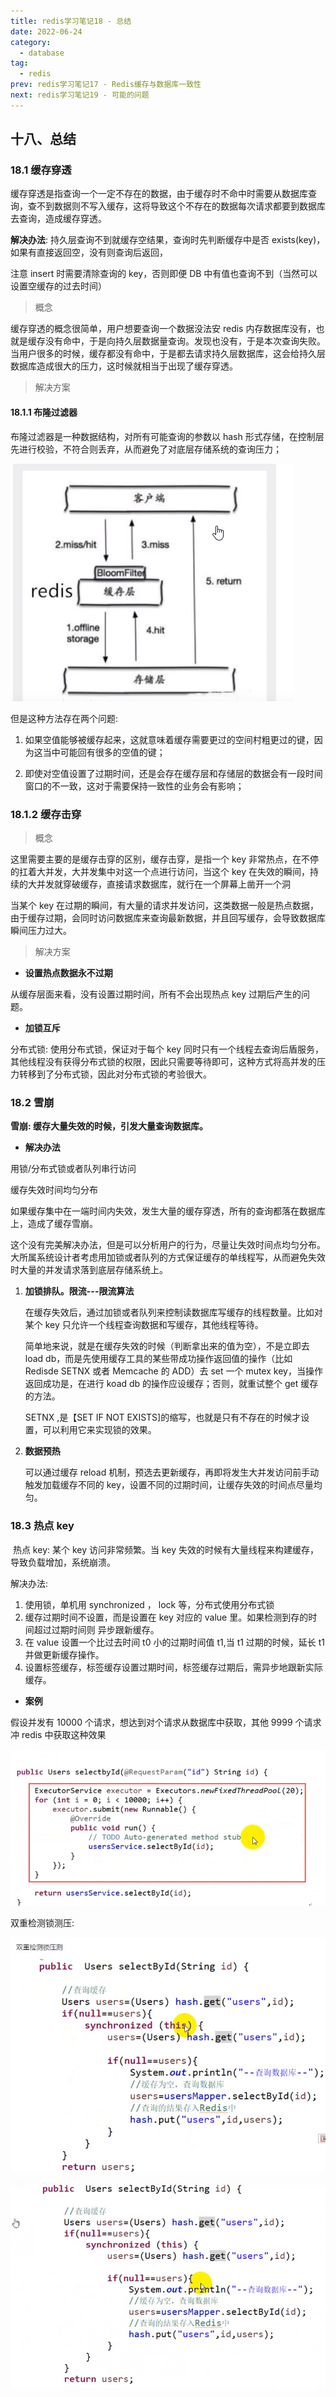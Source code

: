 ```yaml
---
title: redis学习笔记18 - 总结
date: 2022-06-24
category:
  - database
tag:
  - redis
prev: redis学习笔记17 - Redis缓存与数据库一致性
next: redis学习笔记19 - 可能的问题
---
```


## 十八、总结

### 18.1 缓存穿透

缓存穿透是指查询一个一定不存在的数据，由于缓存时不命中时需要从数据库查询，查不到数据则不写入缓存，这将导致这个不存在的数据每次请求都要到数据库去查询，造成缓存穿透。

**解决办法**: 持久层查询不到就缓存空结果，查询时先判断缓存中是否 exists(key)，如果有直接返回空，没有则查询后返回，

注意 insert 时需要清除查询的 key，否则即便 DB 中有值也查询不到（当然可以设置空缓存的过去时间）

> 概念

缓存穿透的概念很简单，用户想要查询一个数据没法安 redis 内存数据库没有，也就是缓存没有命中，于是向持久层数据量查询。发现也没有，于是本次查询失败。当用户很多的时候，缓存都没有命中，于是都去请求持久层数据库，这会给持久层数据库造成很大的压力，这时候就相当于出现了缓存穿透。

> 解决方案

#### 18.1.1 布隆过滤器

布隆过滤器是一种数据结构，对所有可能查询的参数以 hash 形式存储，在控制层先进行校验，不符合则丢弃，从而避免了对底层存储系统的查询压力；

![image-20200809190855071](./images/image-20200809190855071.png)

但是这种方法存在两个问题:

1. 如果空值能够被缓存起来，这就意味着缓存需要更过的空间村粗更过的键，因为这当中可能回有很多的空值的键；

2. 即使对空值设置了过期时间，还是会存在缓存层和存储层的数据会有一段时间窗口的不一致，这对于需要保持一致性的业务会有影响；

### 18.1.2 缓存击穿

> 概念

这里需要主要的是缓存击穿的区别，缓存击穿，是指一个 key 非常热点，在不停的扛着大并发，大并发集中对这一个点进行访问，当这个 key 在失效的瞬间，持续的大并发就穿破缓存，直接请求数据库，就行在一个屏幕上凿开一个洞

当某个 key 在过期的瞬间，有大量的请求并发访问，这类数据一般是热点数据，由于缓存过期，会同时访问数据库来查询最新数据，并且回写缓存，会导致数据库瞬间压力过大。

> 解决方案

- **设置热点数据永不过期**

从缓存层面来看，没有设置过期时间，所有不会出现热点 key 过期后产生的问题。

- **加锁互斥**

分布式锁: 使用分布式锁，保证对于每个 key 同时只有一个线程去查询后盾服务，其他线程没有获得分布式锁的权限，因此只需要等待即可，这种方式将高并发的压力转移到了分布式锁，因此对分布式锁的考验很大。

### 18.2 雪崩

**雪崩: 缓存大量失效的时候，引发大量查询数据库。**

- **解决办法**

用锁/分布式锁或者队列串行访问

缓存失效时间均匀分布

如果缓存集中在一端时间内失效，发生大量的缓存穿透，所有的查询都落在数据库上，造成了缓存雪崩。

这个没有完美解决办法，但是可以分析用户的行为，尽量让失效时间点均匀分布。大所属系统设计者考虑用加锁或者队列的方式保证缓存的单线程写，从而避免失效时大量的并发请求落到底层存储系统上。

1. **加锁排队。限流---限流算法**

   在缓存失效后，通过加锁或者队列来控制读数据库写缓存的线程数量。比如对某个 key 只允许一个线程查询数据和写缓存，其他线程等待。

   简单地来说，就是在缓存失效的时候（判断拿出来的值为空），不是立即去 load db，而是先使用缓存工具的某些带成功操作返回值的操作（比如 Redisde SETNX 或者 Memcache 的 ADD）去 set 一个 mutex key，当操作返回成功是，在进行 koad db 的操作应设缓存；否则，就重试整个 get 缓存的方法。

   SETNX ,是【SET IF NOT EXISTS]的缩写，也就是只有不存在的时候才设置，可以利用它来实现锁的效果。

2. **数据预热**

   可以通过缓存 reload 机制，预选去更新缓存，再即将发生大并发访问前手动触发加载缓存不同的 key，设置不同的过期时间，让缓存失效的时间点尽量均匀。

### 18.3 热点 key

​ 热点 key: 某个 key 访问非常频繁。当 key 失效的时候有大量线程来构建缓存，导致负载增加，系统崩溃。

解决办法:

1. 使用锁，单机用 synchronized ， lock 等，分布式使用分布式锁
2. 缓存过期时间不设置，而是设置在 key 对应的 value 里。如果检测到存的时间超过过期时间则 异步跟新缓存。
3. 在 value 设置一个比过去时间 t0 小的过期时间值 t1,当 t1 过期的时候，延长 t1 并做更新缓存操作。
4. 设置标签缓存，标签缓存设置过期时间，标签缓存过期后，需异步地跟新实际缓存。

- **案例**

假设并发有 10000 个请求，想达到对个请求从数据库中获取，其他 9999 个请求冲 redis 中获取这种效果

![image-20200727233009577](./images/image-20200727233009577.png)

双重检测锁测压:

![image-20200727233804236](./images/image-20200727233804236.png)

![image-20200727225050871](./images/image-20200727225050871.png)
